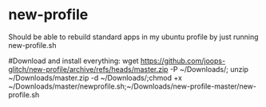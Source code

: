 # new-profile

Should be able to rebuild standard apps in my ubuntu profile by just running new-profile.sh

#Download and install everything:
wget https://github.com/joops-glitch/new-profile/archive/refs/heads/master.zip -P ~/Downloads/; unzip ~/Downloads/master.zip -d ~/Downloads/;chmod +x ~/Downloads/master/newprofile.sh;~/Downloads/new-profile-master/new-profile.sh
